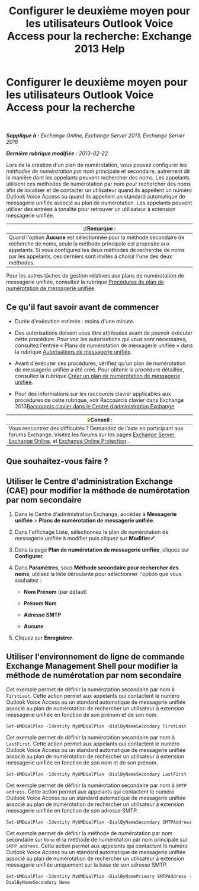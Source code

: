 ﻿---
title: 'Configurer le deuxième moyen pour les utilisateurs Outlook Voice Access pour la recherche: Exchange 2013 Help'
TOCTitle: Configurer le deuxième moyen pour les utilisateurs Outlook Voice Access pour la recherche
ms:assetid: 5cd4e0a0-d023-45a1-aa3c-b8dea6ec6d72
ms:mtpsurl: https://technet.microsoft.com/fr-fr/library/Aa998311(v=EXCHG.150)
ms:contentKeyID: 52057083
ms.date: 05/23/2018
mtps_version: v=EXCHG.150
ms.translationtype: MT
---

# Configurer le deuxième moyen pour les utilisateurs Outlook Voice Access pour la recherche

 

_**Sapplique à :** Exchange Online, Exchange Server 2013, Exchange Server 2016_

_**Dernière rubrique modifiée :** 2013-02-22_

Lors de la création d'un plan de numérotation, vous pouvez configurer les *méthodes de numérotation par nom* principale et secondaire, autrement dit la manière dont les appelants peuvent rechercher des noms. Les appelants utilisent ces méthodes de numérotation par nom pour rechercher des noms afin de localiser et de contacter un utilisateur quand ils appellent un numéro Outlook Voice Access ou quand ils appellent un standard automatique de messagerie unifiée associé au plan de numérotation. Les appelants peuvent utiliser des entrées à tonalité pour retrouver un utilisateur à extension messagerie unifiée.

<table>
<thead>
<tr class="header">
<th><img src="images/JJ159664.note(EXCHG.150).gif" title="Remarque" alt="Remarque" />Remarque :</th>
</tr>
</thead>
<tbody>
<tr class="odd">
<td>Quand l'option <strong>Aucune</strong> est sélectionnée pour la méthode secondaire de recherche de noms, seule la méthode principale est proposée aux appelants. Si vous configurez les deux méthodes de recherche de noms par les appelants, ces derniers sont invités à choisir l'une des deux méthodes.</td>
</tr>
</tbody>
</table>


Pour les autres tâches de gestion relatives aux plans de numérotation de messagerie unifiée, consultez la rubrique [Procédures de plan de numérotation de messagerie unifiée](um-dial-plan-procedures-exchange-2013-help.md).

## Ce qu'il faut savoir avant de commencer

  - Durée d'exécution estimée : moins d'une minute.

  - Des autorisations doivent vous être attribuées avant de pouvoir exécuter cette procédure. Pour voir les autorisations qui vous sont nécessaires, consultez l'entrée « Plans de numérotation de messagerie unifiée » dans la rubrique [Autorisations de messagerie unifiée](unified-messaging-permissions-exchange-2013-help.md).

  - Avant d'exécuter ces procédures, vérifiez qu'un plan de numérotation de messagerie unifiée a été créé. Pour obtenir la procédure détaillée, consultez la rubrique [Créer un plan de numérotation de messagerie unifiée](create-a-um-dial-plan-exchange-2013-help.md).

  - Pour des informations sur les raccourcis clavier applicables aux procédures de cette rubrique, voir Raccourcis clavier dans Exchange 2013[Raccourcis clavier dans le Centre d’administration Exchange](keyboard-shortcuts-in-the-exchange-admin-center-exchange-online-protection-help.md).

<table>
<thead>
<tr class="header">
<th><img src="images/Bb125224.tip(EXCHG.150).gif" title="Conseil" alt="Conseil" />Conseil :</th>
</tr>
</thead>
<tbody>
<tr class="odd">
<td>Vous rencontrez des difficultés ? Demandez de l’aide en participant aux forums Exchange. Visitez les forums sur les pages <a href="https://go.microsoft.com/fwlink/p/?linkid=60612">Exchange Server</a>, <a href="https://go.microsoft.com/fwlink/p/?linkid=267542">Exchange Online</a>, et <a href="https://go.microsoft.com/fwlink/p/?linkid=285351">Exchange Online Protection</a>..</td>
</tr>
</tbody>
</table>


## Que souhaitez-vous faire ?

## Utiliser le Centre d'administration Exchange (CAE) pour modifier la méthode de numérotation par nom secondaire

1.  Dans le Centre d'administration Exchange, accédez à **Messagerie unifiée** \> **Plans de numérotation de messagerie unifiée**.

2.  Dans l'affichage Liste, sélectionnez le plan de numérotation de messagerie unifiée à modifier puis cliquez sur **Modifier**![Icône Modifier](images/Bb124582.6f53ccb2-1f13-4c02-bea0-30690e6ea71d(EXCHG.150).gif "Icône Modifier").

3.  Dans la page **Plan de numérotation de messagerie unifiée**, cliquez sur **Configurer**.

4.  Dans **Paramètres**, sous **Méthode secondaire pour rechercher des noms**, utilisez la liste déroulante pour sélectionner l'option que vous souhaitez :
    
      - **Nom Prénom** (par défaut)
    
      - **Prénom Nom**
    
      - **Adresse SMTP**
    
      - **Aucune**

5.  Cliquez sur **Enregistrer**.

## Utiliser l'environnement de ligne de commande Exchange Management Shell pour modifier la méthode de numérotation par nom secondaire

Cet exemple permet de définir la numérotation secondaire par nom à `FirstLast`. Cette action permet aux appelants qui contactent le numéro Outlook Voice Access ou un standard automatique de messagerie unifiée associé au plan de numérotation de rechercher un utilisateur à extension messagerie unifiée en fonction de son prénom et de son nom.

    Set-UMDialPlan -Identity MyUMDialPlan -DialByNameSecondary FirstLast

Cet exemple permet de définir la numérotation secondaire par nom à `LastFirst`. Cette action permet aux appelants qui contactent le numéro Outlook Voice Access ou un standard automatique de messagerie unifiée associé au plan de numérotation de rechercher un utilisateur à extension messagerie unifiée en fonction de son nom et de son prénom.

    Set-UMDialPlan -Identity MyUMDialPlan -DialByNameSecondary LastFirst 

Cet exemple permet de définir la numérotation secondaire par nom à `SMTP address`. Cette action permet aux appelants qui contactent le numéro Outlook Voice Access ou un standard automatique de messagerie unifiée associé au plan de numérotation de rechercher un utilisateur à extension messagerie unifiée en fonction de son adresse SMTP.

    Set-UMDialPlan -Identity MyUMDialPlan -DialByNameSecondary SMTPAddress 

Cet exemple permet de définir la méthode de numérotation par nom secondaire sur `None` et la méthode de numérotation par nom principale sur `SMTP address`. Cette action permet aux appelants qui contactent le numéro Outlook Voice Access ou un standard automatique de messagerie unifiée associé au plan de numérotation de rechercher un utilisateur à extension messagerie unifiée uniquement sur la base de son adresse SMTP.

    Set-UMDialPlan -Identity MyUMDialPlan -DialByNamePrimary SMTPAddress -DialByNameSecondary None

